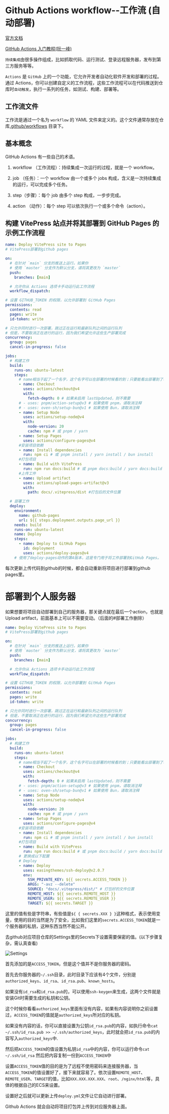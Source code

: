 # Github Actions workflow--工作流 (自动部署)

[官方文档](https://docs.github.com/en/actions/writing-workflows/workflow-syntax-for-github-actions)

[GitHub Actions 入门教程(阮一峰)](https://www.ruanyifeng.com/blog/2019/09/getting-started-with-github-actions.html)

`持续集成`由很多操作组成，比如抓取代码、运行测试、登录远程服务器，发布到第三方服务等等。

`Actions` 是 `GitHub` 上的一个功能，它允许开发者自动化软件开发和部署的过程。通过 Actions，你可以创建自定义的工作流程，这些工作流程可以在代码推送到仓库时`自动触发`，执行一系列的任务，如测试、构建、部署等。

## 工作流文件

工作流是通过一个名为 `workflow` 的 YAML 文件来定义的。这个文件通常存放在仓库<u>.github/workflows</u> 目录下。

## 基本概念

GitHub Actions 有一些自己的术语。

1. workflow （工作流程）：持续集成一次运行的过程，就是一个 workflow。

2. job （任务）：一个 workflow 由一个或多个 jobs 构成，含义是一次持续集成的运行，可以完成多个任务。

3. step（步骤）：每个 job 由多个 step 构成，一步步完成。

4. action （动作）：每个 step 可以依次执行一个或多个命令（action）。

## 构建 VitePress 站点并将其部署到 GitHub Pages 的示例工作流程
```yaml
name: Deploy VitePress site to Pages
# VitePress部署到github pages

on:
  # 在针对 `main` 分支的推送上运行。如果你
  # 使用 `master` 分支作为默认分支，请将其更改为 `master`
  push:
    branches: [main]

  # 允许你从 Actions 选项卡手动运行此工作流程
  workflow_dispatch:

# 设置 GITHUB_TOKEN 的权限，以允许部署到 GitHub Pages
permissions:
  contents: read
  pages: write
  id-token: write

# 只允许同时进行一次部署，跳过正在运行和最新队列之间的运行队列
# 但是，不要取消正在进行的运行，因为我们希望允许这些生产部署完成
concurrency:
  group: pages
  cancel-in-progress: false

jobs:
  # 构建工作
  build:
    runs-on: ubuntu-latest
    steps:
      # name相当于起了一个名字，这个名字可以在部署的时候看的到；只要能看出部署到了哪一步就可以。
      - name: Checkout
        uses: actions/checkout@v4
        with:
          fetch-depth: 0 # 如果未启用 lastUpdated，则不需要
      # - uses: pnpm/action-setup@v3 # 如果使用 pnpm，请取消注释
      # - uses: oven-sh/setup-bun@v1 # 如果使用 Bun，请取消注释
      - name: Setup Node
        uses: actions/setup-node@v4
        with:
          node-version: 20
          cache: npm # 或 pnpm / yarn
      - name: Setup Pages
        uses: actions/configure-pages@v4
      #安装项目依赖
      - name: Install dependencies
        run: npm ci # 或 pnpm install / yarn install / bun install
      #打包项目
      - name: Build with VitePress
        run: npm run docs:build # 或 pnpm docs:build / yarn docs:build / bun run docs:build
      #上传工件
      - name: Upload artifact
        uses: actions/upload-pages-artifact@v3
        with:
          path: docs/.vitepress/dist #打包后的文件位置

  # 部署工作
  deploy:
    environment:
      name: github-pages
      url: ${{ steps.deployment.outputs.page_url }}
    needs: build
    runs-on: ubuntu-latest
    name: Deploy
    steps:
      - name: Deploy to GitHub Pages
        id: deployment
        uses: actions/deploy-pages@v4
    # 使用了deploy-pages动作的第4版本，这是专门用于将工件部署到GitHub Pages。
```
每次更新上传代码到github的时候，都会自动重新将项目进行部署到github pages里。


# 部署到个人服务器

如果想要将项目自动部署到自己的服务器，那关键点就在最后一个action，也就是Upload artifact，前面基本上可以不需要变动。（后面的#部署工作删除）

```yml
name: Deploy VitePress site to Pages
# VitePress部署到github pages

on:
  # 在针对 `main` 分支的推送上运行。如果你
  # 使用 `master` 分支作为默认分支，请将其更改为 `master`
  push:
    branches: [main]

  # 允许你从 Actions 选项卡手动运行此工作流程
  workflow_dispatch:

# 设置 GITHUB_TOKEN 的权限，以允许部署到 GitHub Pages
permissions:
  contents: read
  pages: write
  id-token: write

# 只允许同时进行一次部署，跳过正在运行和最新队列之间的运行队列
# 但是，不要取消正在进行的运行，因为我们希望允许这些生产部署完成
concurrency:
  group: pages
  cancel-in-progress: false

jobs:
  # 构建工作
  build:
    runs-on: ubuntu-latest
    steps:
      # name相当于起了一个名字，这个名字可以在部署的时候看的到；只要能看出部署到了哪一步就可以。
      - name: Checkout
        uses: actions/checkout@v4
        with:
          fetch-depth: 0 # 如果未启用 lastUpdated，则不需要
      # - uses: pnpm/action-setup@v3 # 如果使用 pnpm，请取消注释
      # - uses: oven-sh/setup-bun@v1 # 如果使用 Bun，请取消注释
      - name: Setup Node
        uses: actions/setup-node@v4
        with:
          node-version: 20
          cache: npm # 或 pnpm / yarn
      - name: Setup Pages
        uses: actions/configure-pages@v4
      #安装项目依赖
      - name: Install dependencies
        run: npm ci # 或 pnpm install / yarn install / bun install
      #打包项目
      - name: Build with VitePress
        run: npm run docs:build # 或 pnpm docs:build / yarn docs:build / bun run docs:build
      # 更换成以下配置
      # Deploy
      - name: Deploy
        uses: easingthemes/ssh-deploy@v2.0.7
        env:
          SSH_PRIVATE_KEY: ${{ secrets.ACCESS_TOKEN }}
          ARGS: "-avz --delete"
          SOURCE: "docs/.vitepress/dist/" # 打包好的文件位置
          REMOTE_HOST: ${{ secrets.REMOTE_HOST }}
          REMOTE_USER: ${{ secrets.REMOTE_USER }}
          TARGET: ${{ secrets.TARGET }}
```

这里的值有些是字符串，有些值是`${ { secrets.XXX } }`这种格式，表示使用变量，使用的目的当然是为了安全，比如我们这里的`secrets.ACCESS_TOKEN`就是一个服务器的私钥，这种东西当然不能公开。

去github对应项目仓库的Settings里的Secrets下设置需要保密的值。(以下步骤复杂，需认真查看)

![Settings](https://s2.loli.net/2024/09/30/rub5RsiSUY4wTkQ.png)


首先添加的是`ACCESS_TOKEN`，但是这个值并不是你服务器的密码。

首先去你服务器的`~/.ssh`目录，此时目录下应该有4个文件，分别是`authorized_keys`、`id_rsa`、`id_rsa.pub`、`known_hosts`。

如果没有`id_rsa`和`id_rsa.pub`的，可以使用`ssh-keygen`来生成，这两个文件就是安装Git时需要生成的私钥和公钥。

这个时候你看看`authorized_keys`里面有没有内容，如果有内容说明你之前设置过，`ACCESS_TOKEN`的值就是`authorized_keys`所对应的私钥。

如果没有内容的话，你可以直接设置为公钥`id_rsa.pub`的内容，如执行命令`cat ~/.ssh/id_rsa.pub >> ~/.ssh/authorized_keys`，此时就会把`id_rsa.pub`的内容写入`authorized_keys`中.

然后把`ACCESS_TOKEN`的值设置为私钥`id_rsa`中的内容，你可以运行命令`cat ~/.ssh/id_rsa` 然后把内容复制一份到`ACCESS_TOKEN`中

设置`ACCESS_TOKEN`值的目的是为了远程不使用密码来连接服务器，当`ACCESS_TOKEN`的值设置好了，接下来就容易了。依次设置`REMOTE_HOST`、`REMOTE_USER`、`TARGET`的值，比如`XXX.XXX.XXX.XXX`、`root`、`/nginx/html`等，具体的根据自己的ECS来设置。

设置好之后就可以更新上传`deploy.yml`文件让它自动进行部署。

Github Actions 就会自动将项目打包并上传到对应服务器上面。